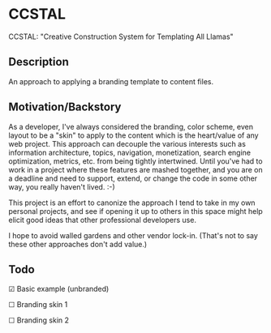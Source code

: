 # CCSTAL
CCSTAL: "Creative Construction System for Templating All Llamas"

## Description

An approach to applying a branding template to content files.

## Motivation/Backstory

As a developer, I've always considered the branding, color scheme, even layout to be a "skin" to apply to the content which is the heart/value of any web project. This approach can decouple the various interests such as information architecture, topics, navigation, monetization, search engine optimization, metrics, etc. from being tightly intertwined. Until you've had to work in a project where these features are mashed together, and you are on a deadline and need to support, extend, or change the code in some other way, you really haven't lived. :-)  

This project is an effort to canonize the approach I tend to take in my own personal projects, and see if opening it up to others in this space might help elicit good ideas that other professional developers use.

I hope to avoid walled gardens and other vendor lock-in. (That's not to say these other approaches don't add value.)



## Todo

&#9745; Basic example (unbranded)

&#9744; Branding skin 1

&#9744; Branding skin 2


